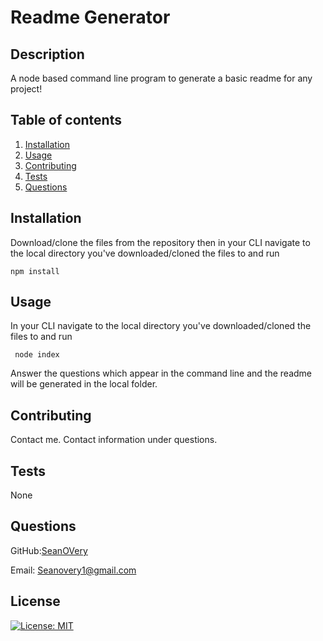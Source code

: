 # Readme Generator

## Description

A node based command line program to generate a basic readme for any project!

## Table of contents
1. [Installation](#Installation)
2. [Usage](#Usage)
3. [Contributing](#Contributing)
4. [Tests](#Tests)
5. [Questions](#Questions)
## Installation
Download/clone the files from the repository then in your CLI navigate to the local directory you've downloaded/cloned the files to and run

```npm install ```


## Usage
In your CLI navigate to the local directory you've downloaded/cloned the files to and run

``` node index```

Answer the questions which appear in the command line and the readme will be generated in the local folder.

## Contributing
Contact me. Contact information under questions.
## Tests
None
## Questions
GitHub:[SeanOVery](https://github.com/seanovery)

Email: Seanovery1@gmail.com

## License
[![License: MIT](https://img.shields.io/badge/License-MIT-yellow.svg)](https://opensource.org/licenses/MIT)